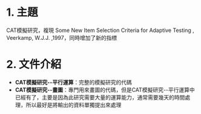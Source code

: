 # 1. 主題
CAT模擬研究，複現 Some New Item Selection Criteria for Adaptive Testing , Veerkamp, W.J.J. ,1997，同時增加了新的指標

# 2. 文件介紹
- **CAT模擬研究--平行運算**：完整的模擬研究的代碼
- **CAT模擬研究--畫圖**：專門用來畫圖的代碼，但是CAT模擬研究--平行運算中已經有了，主要是因為此研究需要大量的運算能力，通常需要幾天的時間處理，所以最好是將輸出的資料單獨提出來處理
